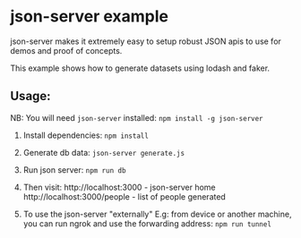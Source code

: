 # json-server example

json-server makes it extremely easy to setup robust JSON apis to use for demos and proof of concepts.

This example shows how to generate datasets using lodash and faker.

## Usage:

NB: You will need `json-server` installed: `npm install -g json-server`

1. Install dependencies:
   `npm install`

1. Generate db data:
   `json-server generate.js`

1. Run json server:
   `npm run db`

1. Then visit:
   http://localhost:3000 - json-server home
   http://localhost:3000/people - list of people generated

1. To use the json-server "externally" E.g: from device or another machine, you can run ngrok and use the forwarding address:
   `npm run tunnel`
